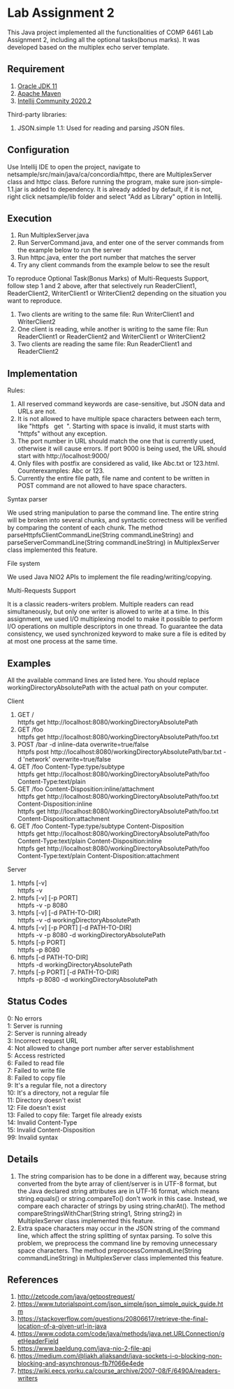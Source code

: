 # Lab Assignment 2

This Java project implemented all the functionalities of COMP 6461 Lab Assignment 2, including all the optional tasks(bonus marks). It was developed based on the multiplex echo server template.

## Requirement
1. [Oracle JDK 11](https://www.oracle.com/java/technologies/javase-jdk11-downloads.html)
2. [Apache Maven](https://maven.apache.org/) 
3. [Intellij Community 2020.2](https://www.jetbrains.com/idea/download/) 

Third-party libraries:
1. JSON.simple 1.1: Used for reading and parsing JSON files.


## Configuration
Use Intellij IDE to open the project, navigate to netsample/src/main/java/ca/concordia/httpc, there are MultiplexServer class and httpc class. Before running the program, make sure json-simple-1.1.jar is added to dependency. It is already added by default, if it is not, right click netsample/lib folder and select "Add as Library" option in Intellij.


## Execution
1. Run MultiplexServer.java
2. Run ServerCommand.java, and enter one of the server commands from the example below to run the server
3. Run httpc.java, enter the port number that matches the server
4. Try any client commands from the example below to see the result

To reproduce Optional Task(Bonus Marks) of Multi-Requests Support, follow step 1 and 2 above, after that selectively run ReaderClient1, ReaderClient2, WriterClient1 or WriterClient2 depending on the situation you want to reproduce.

1. Two clients are writing to the same file: Run WriterClient1 and WriterClient2
2. One client is reading, while another is writing to the same file: Run ReaderClient1 or ReaderClient2 and WriterClient1 or WriterClient2<br />
3. Two clients are reading the same file: Run ReaderClient1 and ReaderClient2

## Implementation
Rules:
1. All reserved command keywords are case-sensitive, but JSON data and URLs are not.
2. It is not allowed to have multiple space characters between each term, like "httpfs  &nbsp; get    &nbsp;". Starting with space is invalid, it must starts with "httpfs" without any exception.
3. The port number in URL should match the one that is currently used, otherwise it will cause errors. If port 9000 is being used, the URL should start with http://localhost:9000/
4. Only files with postfix are considered as valid, like Abc.txt or 123.html. Counterexamples: Abc or 123.
5. Currently the entire file path, file name and content to be written in POST command are not allowed to have space characters.

Syntax parser

We used string manipulation to parse the command line. The entire string will be broken into several chunks, and syntactic correctness will be verified by comparing the content of each chunk. The method parseHttpfsClientCommandLine(String commandLineString) and parseServerCommandLine(String commandLineString) in MultiplexServer class implemented this feature.


File system

We used Java NIO2 APIs to implement the file reading/writing/copying.

Multi-Requests Support

It is a classic readers-writers problem. Multiple readers can read simultaneously, but only one writer is allowed to write at a time. In this assignment, we used I/O multiplexing model to make it possible to perform I/O operations on multiple descriptors in one thread. To guarantee the data consistency, we used synchronized keyword to make sure a file is edited by at most one process at the same time. 

## Examples
All the available command lines are listed here. You should replace workingDirectoryAbsolutePath with the actual path on your computer.

Client
1. GET /<br />
httpfs get http://localhost:8080/workingDirectoryAbsolutePath
2. GET /foo<br />
httpfs get http://localhost:8080/workingDirectoryAbsolutePath/foo.txt
3. POST /bar -d inline-data overwrite=true/false<br />
httpfs post http://localhost:8080/workingDirectoryAbsolutePath/bar.txt -d 'network' overwrite=true/false
4. GET /foo Content-Type:type/subtype<br />
httpfs get http://localhost:8080/workingDirectoryAbsolutePath/foo Content-Type:text/plain 
5. GET /foo Content-Disposition:inline/attachment<br />
httpfs get http://localhost:8080/workingDirectoryAbsolutePath/foo.txt Content-Disposition:inline<br />
httpfs get http://localhost:8080/workingDirectoryAbsolutePath/foo.txt Content-Disposition:attachment
6. GET /foo Content-Type:type/subtype Content-Disposition<br />
httpfs get http://localhost:8080/workingDirectoryAbsolutePath/foo Content-Type:text/plain Content-Disposition:inline<br />
httpfs get http://localhost:8080/workingDirectoryAbsolutePath/foo Content-Type:text/plain Content-Disposition:attachment

Server
1. httpfs [-v]<br />
httpfs -v
2. httpfs [-v] [-p PORT]<br />
httpfs -v -p 8080
3. httpfs [-v] [-d PATH-TO-DIR]<br />
httpfs -v -d workingDirectoryAbsolutePath
4. httpfs [-v] [-p PORT] [-d PATH-TO-DIR]<br />
httpfs -v -p 8080 -d workingDirectoryAbsolutePath
5. httpfs [-p PORT]<br />
httpfs -p 8080
6. httpfs [-d PATH-TO-DIR]<br />
httpfs -d workingDirectoryAbsolutePath
7. httpfs [-p PORT] [-d PATH-TO-DIR]<br />
httpfs -p 8080 -d workingDirectoryAbsolutePath


## Status Codes

0: No errors<br />
1: Server is running<br />
2: Server is running already<br />
3: Incorrect request URL<br />
4: Not allowed to change port number after server establishment<br />
5: Access restricted<br />
6: Failed to read file<br />
7: Failed to write file<br />
8: Failed to copy file<br />
9: It's a regular file, not a directory<br />
10: It's a directory, not a regular file<br />
11: Directory doesn't exist<br />
12: File doesn't exist<br />
13: Failed to copy file: Target file already exists<br />
14: Invalid Content-Type<br />
15: Invalid Content-Disposition<br />
99: Invalid syntax<br />

## Details
1. The string comparision has to be done in a different way, because string converted from the byte array of client/server is in UTF-8 format, but the Java declared string attributes are in UTF-16 format, which means string.equals() or string.compareTo() don't work in this case. Instead, we compare each character of strings by using string.charAt(). The method compareStringsWithChar(String string1, String string2) in MultiplexServer class implemented this feature.
2. Extra space characters may occur in the JSON string of the command line, which affect the string splitting of syntax parsing. To solve this problem, we preprocess the command line by removing unnecessary space characters. The method preprocessCommandLine(String commandLineString) in MultiplexServer class implemented this feature.


## References

1. http://zetcode.com/java/getpostrequest/
2. https://www.tutorialspoint.com/json_simple/json_simple_quick_guide.htm
3. https://stackoverflow.com/questions/20806617/retrieve-the-final-location-of-a-given-url-in-java
4. https://www.codota.com/code/java/methods/java.net.URLConnection/getHeaderField
5. https://www.baeldung.com/java-nio-2-file-api
6. https://medium.com/@liakh.aliaksandr/java-sockets-i-o-blocking-non-blocking-and-asynchronous-fb7f066e4ede
7. https://wiki.eecs.yorku.ca/course_archive/2007-08/F/6490A/readers-writers
